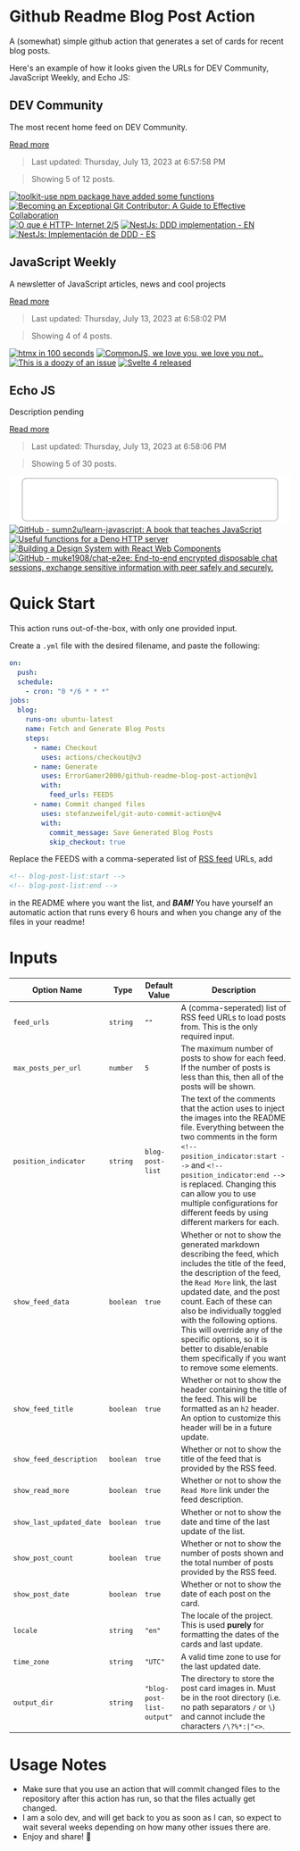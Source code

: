 # Github Readme Blog Post Action

A (somewhat) simple github action that generates a set of cards for recent blog posts.

Here's an example of how it looks given the URLs for DEV Community, JavaScript Weekly, and Echo JS:

<!-- post-list:start -->
## DEV Community

The most recent home feed on DEV Community.

[Read more](https://dev.to)
> Last updated: Thursday, July 13, 2023 at 6:57:58 PM

> Showing 5 of 12 posts.

[![toolkit-use npm package have added some functions](https://raw.githubusercontent.com/ErrorGamer2000/github-readme-blog-post-action/main/generated_files/DEV_Community/toolkit-use_npm_package_have_added_some_functions.svg)](https://dev.to/toolkituse/toolkit-use-npm-package-have-added-some-functions-5gp6)
[![Becoming an Exceptional Git Contributor: A Guide to Effective Collaboration](https://raw.githubusercontent.com/ErrorGamer2000/github-readme-blog-post-action/main/generated_files/DEV_Community/Becoming_an_Exceptional_Git_Contributor__A_Guide_to_Effective_Collaboration.svg)](https://dev.to/stackcodify/becoming-an-exceptional-git-contributor-a-guide-to-effective-collaboration-465i)
[![O que é HTTP- Internet 2/5](https://raw.githubusercontent.com/ErrorGamer2000/github-readme-blog-post-action/main/generated_files/DEV_Community/O_que_é_HTTP-_Internet_2_5.svg)](https://dev.to/eduardoopv/o-que-e-http-internet-25-5bd3)
[![NestJs: DDD implementation - EN](https://raw.githubusercontent.com/ErrorGamer2000/github-readme-blog-post-action/main/generated_files/DEV_Community/NestJs__DDD_implementation_-_EN.svg)](https://dev.to/nilaxann65/nestjs-ddd-implementation-en-278g)
[![NestJs: Implementación de DDD - ES](https://raw.githubusercontent.com/ErrorGamer2000/github-readme-blog-post-action/main/generated_files/DEV_Community/NestJs__Implementación_de_DDD_-_ES.svg)](https://dev.to/nilaxann65/nestjs-implementacion-de-ddd-es-242k)


## JavaScript Weekly

A newsletter of JavaScript articles, news and cool projects

[Read more](https://javascriptweekly.com/)
> Last updated: Thursday, July 13, 2023 at 6:58:02 PM

> Showing 4 of 4 posts.

[![htmx in 100 seconds](https://raw.githubusercontent.com/ErrorGamer2000/github-readme-blog-post-action/main/generated_files/JavaScript_Weekly/htmx_in_100_seconds.svg)](https://javascriptweekly.com/issues/647)
[![CommonJS, we love you, we love you not..](https://raw.githubusercontent.com/ErrorGamer2000/github-readme-blog-post-action/main/generated_files/JavaScript_Weekly/CommonJS__we_love_you__we_love_you_not...svg)](https://javascriptweekly.com/issues/646)
[![This is a doozy of an issue](https://raw.githubusercontent.com/ErrorGamer2000/github-readme-blog-post-action/main/generated_files/JavaScript_Weekly/This_is_a_doozy_of_an_issue.svg)](https://javascriptweekly.com/issues/645)
[![Svelte 4 released](https://raw.githubusercontent.com/ErrorGamer2000/github-readme-blog-post-action/main/generated_files/JavaScript_Weekly/Svelte_4_released.svg)](https://javascriptweekly.com/issues/644)


## Echo JS

Description pending

[Read more](
http://www.echojs.com
)
> Last updated: Thursday, July 13, 2023 at 6:58:06 PM

> Showing 5 of 30 posts.

[![How To Fix ](https://raw.githubusercontent.com/ErrorGamer2000/github-readme-blog-post-action/main/generated_files/_Echo_JS_/How_To_Fix_.svg)](
https://masteringjs.io/tutorials/node/__dirname-is-not-defined
)
[![GitHub - sumn2u/learn-javascript: A book that teaches JavaScript](https://raw.githubusercontent.com/ErrorGamer2000/github-readme-blog-post-action/main/generated_files/_Echo_JS_/GitHub_-_sumn2u_learn-javascript__A_book_that_teaches_JavaScript.svg)](https://github.com/sumn2u/learn-javascript)
[![
Useful functions for a Deno HTTP server
](https://raw.githubusercontent.com/ErrorGamer2000/github-readme-blog-post-action/main/generated_files/_Echo_JS_/_Useful_functions_for_a_Deno_HTTP_server_.svg)](
https://jollytoad.deno.dev/blog/http_fns
)
[![Building a Design System with React Web Components](https://raw.githubusercontent.com/ErrorGamer2000/github-readme-blog-post-action/main/generated_files/_Echo_JS_/Building_a_Design_System_with_React_Web_Components.svg)](https://www.voorhoede.nl/en/blog/building-design-system-react-web-components/)
[![GitHub - muke1908/chat-e2ee: End-to-end encrypted disposable chat sessions, exchange sensitive information with peer safely and securely.](https://raw.githubusercontent.com/ErrorGamer2000/github-readme-blog-post-action/main/generated_files/_Echo_JS_/GitHub_-_muke1908_chat-e2ee__End-to-end_encrypted_disposable_chat_sessions__exchange_sensitive_information_with_peer_safely_and_securely..svg)](https://github.com/muke1908/chat-e2ee)


<!-- post-list:end -->

# Quick Start

This action runs out-of-the-box, with only one provided input.

Create a `.yml` file with the desired filename, and paste the following:

```yml
on:
  push:
  schedule:
    - cron: "0 */6 * * *"
jobs:
  blog:
    runs-on: ubuntu-latest
    name: Fetch and Generate Blog Posts
    steps:
      - name: Checkout
        uses: actions/checkout@v3
      - name: Generate
        uses: ErrorGamer2000/github-readme-blog-post-action@v1
        with:
          feed_urls: FEEDS
      - name: Commit changed files
        uses: stefanzweifel/git-auto-commit-action@v4
        with:
          commit_message: Save Generated Blog Posts
          skip_checkout: true
```

Replace the FEEDS with a comma-seperated list of [RSS feed](https://rss.com/blog/how-do-rss-feeds-work/) URLs, add

```md
<!-- blog-post-list:start -->
<!-- blog-post-list:end -->
```

in the README where you want the list, and **_BAM!_** You have yourself an automatic action that runs every 6 hours and when you change any of the files in your readme!

# Inputs

<table>
  <thead>
    <tr>
      <th>Option Name</th>
      <th>Type</th>
      <th>Default Value</th>
      <th>Description</th>
    </tr>
  </thead>
  <tbody>
    <tr>
      <td><code>feed_urls</code></td>
      <td><code>string</code></td>
      <td><code>""</code></td>
      <td>A (comma-seperated) list of RSS feed URLs to load posts from. This is the only required input.</td>
    </tr>
    <tr>
      <td><code>max_posts_per_url</code></td>
      <td><code>number</code></td>
      <td><code>5</code></td>
      <td>The maximum number of posts to show for each feed. If the number of posts is less than this, then all of the posts will be shown.</td>
    </tr>
    <tr>
      <td><code>position_indicator</code></td>
      <td><code>string</code></td>
      <td><code>blog-post-list</code></td>
      <td>The text of the comments that the action uses to inject the images into the README file. Everything between the two comments in the form <code>&lt;!-- position_indicator:start --&gt;</code> and <code>&lt;!-- position_indicator:end --&gt;</code> is replaced. Changing this can allow you to use multiple configurations for different feeds by using different markers for each.</td>
    </tr>
    <tr>
      <td><code>show_feed_data</code></td>
      <td><code>boolean</code></td>
      <td><code>true</code></td>
      <td>Whether or not to show the generated markdown describing the feed, which includes the title of the feed, the description of the feed, the <code>Read More</code> link, the last updated date, and the post count. Each of these can also be individually toggled with the following options. This will override any of the specific options, so it is better to disable/enable them specifically if you want to remove some elements.</td>
    </tr>
    <tr>
      <td><code>show_feed_title</code></td>
      <td><code>boolean</code></td>
      <td><code>true</code></td>
      <td>Whether or not to show the header containing the title of the feed. This will be formatted as an <code>h2</code> header. An option to customize this header will be in a future update.</td>
    </tr>
    <tr>
      <td><code>show_feed_description</code></td>
      <td><code>boolean</code></td>
      <td><code>true</code></td>
      <td>Whether or not to show the title of the feed that is provided by the RSS feed.</td>
    </tr>
    <tr>
      <td><code>show_read_more</code></td>
      <td><code>boolean</code></td>
      <td><code>true</code></td>
      <td>Whether or not to show the <code>Read More</code> link under the feed description.</td>
    </tr>
    <tr>
      <td><code>show_last_updated_date</code></td>
      <td><code>boolean</code></td>
      <td><code>true</code></td>
      <td>Whether or not to show the date and time of the last update of the list.</td>
    </tr>
    <tr>
      <td><code>show_post_count</code></td>
      <td><code>boolean</code></td>
      <td><code>true</code></td>
      <td>Whether or not to show the number of posts shown and the total number of posts provided by the RSS feed.</td>
    </tr>
    <tr>
      <td><code>show_post_date</code></td>
      <td><code>boolean</code></td>
      <td><code>true</code></td>
      <td>Whether or not to show the date of each post on the card.</td>
    </tr>
    <tr>
      <td><code>locale</code></td>
      <td><code>string</code></td>
      <td><code>"en"</code></td>
      <td>The locale of the project. This is used <strong>purely</strong> for formatting the dates of the cards and last update.</td>
    </tr>
    <tr>
      <td><code>time_zone</code></td>
      <td><code>string</code></td>
      <td><code>"UTC"</code></td>
      <td>A valid time zone to use for the last updated date.</td>
    </tr>
    <tr>
      <td><code>output_dir</code></td>
      <td><code>string</code></td>
      <td><code>"blog-post-list-output"</code></td>
      <td>The directory to store the post card images in. Must be in the root directory (i.e. no path separators <code>/</code> or <code>\</code>) and cannot include the characters <code>/\?%*:|"&lt;&gt;</code>.</td>
    </tr>
<!--
    <tr>
      <td><code></code></td>
      <td><cde></cde></td>
      <td><code></code></td>
      <td></td>
    </tr>
-->
  </tbody>
</table>

# Usage Notes

- Make sure that you use an action that will commit changed files to the repository after this action has run, so that the files actually get changed.
- I am a solo dev, and will get back to you as soon as I can, so expect to wait several weeks depending on how many other issues there are.
- Enjoy and share! 🤗
